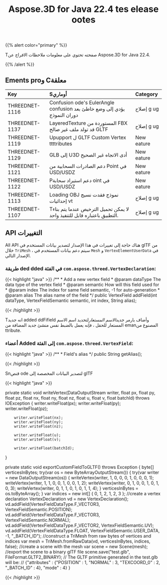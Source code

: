 ﻿---
title: Aspose.3D for Java 22.4 tes elease ootes
type: docs
weight: 9
url: /ar/java/aspose-3d-for-java-22-4-release-notes/
description: Tانه الافراج عن الملاحظات من Aspose.3D for Java 22.4.
---
{{% alert color="primary" %}}

Tصفحته تحتوي على معلومات ملاحظات الافراج عن Aspose.3D for Java 22.4.

{{% /alert %}}
## **Ements proو Cمعلقة**

|**Key**|**Sأوماري**|**Category**|
|:- |:- |:- |
|THREEDNET-1116 |Confusion ode's EulerAngle confusion يؤدي إلى وضع خاطئ بعد دوران النموذج|إصلاح g ug|
|THREEDNET-1137 |LayeredTexture المستوردة من FBX قد تولد ملف غير صالح GLTF|إصلاح g ug|
|THREEDNET-1119 |Upupport ل GLTF Custom Vertex ttttributes|New eature|
|THREEDNET-1129 |GLB إلى U3D أدى الاتجاه غير الصحيح|New eature|
|THREEDNET-1121 |دعم الصادرات السحابية من Point في USD/USDZ|New eature|
|THREEDNET-1122 |Pدعم استيراد سحابة oint في USD/USDZ|New eature|
|THREEDNET-1113 |Loading OBJ نموذج فقدت نسيج إحداثيات vt|إصلاح g ug|
|THREEDNET-1107 |Tلا يمكن تحميل الترخيص عندما يتم بناء التطبيق باعتباره قابل للتنفيذ واحد.|إصلاح g ug|


## API التغييرات ##


All API هناك حاجة إلى تغييرات في هذا الإصدار لتصدير بيانات المستخدم في glTF من خلال `TriMesh` ، سيتم دعم بيانات المستخدم في `Mesh` و `VertexElementUserData` في الإصدار التالي.


### طريقة ded dded في الفئة `com.aspose.threed.VertexDeclaration`:

{{< highlight "java" >}}
    /**
     * Add a new vertex field
     * @param dataType The data type of the vertex field
     * @param semantic How will this field used for
     * @param index The index for same field semantic, -1 for auto-generation
     * @param alias The alias name of the field
     */
    public VertexField addField(int dataType, VertexFieldSemantic semantic, int index, String alias);

{{< /highlight >}}

Tانه جديد added ddFifield وأضاف بارمر جديد*الاسم المستعار*لتحديد اسم الاسم المستعار للحقل ، فإنه يعمل بالضبط نفس منشئ جديد المضافة من emanالمصنوع من ttribute.


### أعضاء Added إلى الفئة `com.aspose.threed.VertexField`:

{{< highlight "java" >}}
    /**
     * Field's alias 
     */
    public String getAlias();

{{< /highlight >}}




Snقنص ode لتصدير البيانات المخصصة إلى glTF

{{< highlight "java" >}}

private static void writeVertex(DataOutputStream writer,
                                float px, float py, float pz,
                                float nx, float ny, float nz,
                                float u, float v,
                                float batchId)
        throws IOException
{
        writer.writeFloat(px);
        writer.writeFloat(py);
        writer.writeFloat(pz);

        writer.writeFloat(nx);
        writer.writeFloat(ny);
        writer.writeFloat(nz);

        writer.writeFloat(u);
        writer.writeFloat(v);

        writer.writeFloat(batchId);
}

private static void exportCustomFieldToGLTF()
        throws Exception
{
        byte[] verticesInBytes;
        try(var os = new ByteArrayOutputStream())
        {
            try(var writer = new DataOutputStream(os)) {
                writeVertex(writer, 1, 0, 0, 0, 1, 0, 0, 0, 1);
                writeVertex(writer, 1, 1, 0, 0, 1, 0, 0, 1, 2);
                writeVertex(writer, 0, 1, 0, 0, 1, 0, 1, 0, 3);
                writeVertex(writer, 0, 1, 1, 0, 1, 0, 1, 1, 4);
            }
            verticesInBytes = os.toByteArray();
        }
        var indices = new int[]
        {
                0, 1, 2,
                1, 2, 3
        };
        //create a vertex declaration
        VertexDeclaration vd = new VertexDeclaration();
        vd.addField(VertexFieldDataType.F_VECTOR3, VertexFieldSemantic.POSITION);
        vd.addField(VertexFieldDataType.F_VECTOR3, VertexFieldSemantic.NORMAL);
        vd.addField(VertexFieldDataType.F_VECTOR2, VertexFieldSemantic.UV);
        vd.addField(VertexFieldDataType.FLOAT, VertexFieldSemantic.USER_DATA, -1, "_BATCH_ID");
        //construct a TriMesh from raw bytes of vertices and indices
        var mesh = TriMesh.fromRawData(vd, verticesInBytes, indices, false);
        //create a scene with the mesh
        var scene = new Scene(mesh);
        //export the scene to a binary glTF file
        scene.save("test.glb", FileFormat.GLTF2_BINARY);
        // The GLTF primitive generated in the test.glb will be:
        // {"attributes" : {"POSITION" : 1, "NORMAL" : 3, "TEXCOORD_0" : 2, "_BATCH_ID" : 4}, "mode" : 4}
}



{{< /highlight >}}


